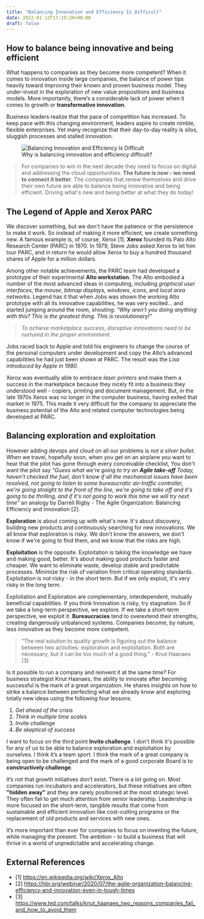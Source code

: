 ```yaml
---
title: "Balancing Innovation and Efficiency Is Difficult"
date: 2022-01-13T17:15:20+08:00
draft: false
---
```


## How to balance being innovative and being efficient

What happens to companies as they become more competent? When it comes to innovation inside large companies, the balance of power tips heavily toward improving their known and proven business model. They under-invest in the exploration of new value propositions and business models. More importantly, there’s a considerable lack of power when it comes to growth or __transformative innovation__.

Business leaders realize that the pace of competition has increased. To keep pace with this changing environment, leaders aspire to create nimble, flexible enterprises. Yet many recognize that their day-to-day reality is silos, sluggish processes and stalled innovation.

<figure>
  <img src="../images/balancing-innovation-and-efficiency-is-difficult.png" alt="Balancing Innovation and Efficiency Is Difficult">
  <figcaption>Why is balancing innovation and efficiency difficult? </figcaption>
</figure>

> For companies to win in the next decade they need to focus on digital and addressing the cloud opportunities. __The future is *now* - we need to connect it better__. The companies that renew themselves and drive their own future are able to balance being innovative and being efficient. Driving what's new and being better at what they do today! 

## The Legend of Apple and Xerox PARC

We discover something, but we don't have the patience or the persistence to make it work. So instead of making it more efficient, we create something new. A famous example is, of course, Xerox [1].  __Xerox__ founded its Palo Alto Research Center (PARC) in 1970. In 1979, Steve Jobs asked Xerox to let him tour PARC, and in return he would allow Xerox to buy a hundred thousand shares of Apple for a million dollars.

Among other notable achievements, the PARC team had developed a prototype of their experimental __Alto workstation__. The Alto embodied a number of the most advanced ideas in computing, including *graphical user interfaces*, the *mouse*, *bitmap displays*, *windows*, *icons*, and *local area networks*.  Legend has it that when Jobs was shown the working Alto prototype with all its innovative capabilities, he was very excited... and started jumping around the room, shouting: *"Why aren’t you doing anything with this? This is the greatest thing. This is revolutionary!"* 

> *To achieve marketplace success, disruptive innovations need to be nurtured in the proper environment.*

Jobs raced back to Apple and told his engineers to change the course of the personal computers under development and copy the Alto’s advanced capabilities he had just been shown at PARC. The result was the *Lisa introduced by Apple in 1980*.

Xerox was eventually able to embrace *laser printers* and make them a success in the marketplace because they nicely fit into a business they understood well - copiers, printing and document management.  But, in the late 1970s Xerox was no longer in the computer business, having exited that market in 1975.  This made it very difficult for the company to appreciate the business potential of the Alto and related computer technologies being developed at PARC. 

## Balancing exploration and exploitation

However adding devops and cloud on all our problems is *not a silver bullet*. When we travel, hopefully soon, when you get on an airplane you want to hear that the pilot has gone through every conceivable checklist, You don't want the pilot say *"Guess what we're going to try an __Agile take-off__ Today, haven't checked the fuel, don't know if all the mechanical issues have been resolved, not going to listen to some bureaucratic air-traffic controller, we're going straight to the front of the line, we're going to take off and it's going to be thrilling, and if it's not going to work this time we will try next time"* an analogy by Darrell Rigby - The Agile Organization: Balancing Efficiency and Innovation [2]. 

__Exploration__ is about coming up with what's new. It's about discovery, building new products and continuously searching for new innovations.  We all know that exploration is risky. We don't know the answers, we don't know if we're going to find them, and we know that the risks are high. 

__Exploitation__ is the opposite. Exploitation is taking the knowledge we have and making good, better. It's about making good products faster and cheaper. We want to eliminate waste, develop stable and predictable processes. Minimize the risk of variation from critical operating standards. Exploitation is not risky - in the short term. But if we only exploit, it's very risky in the long term.

Exploitation and Exploration are complementary, interdependent, mutually beneficial capabilities. If you think Innovation is risky, try stagnation. So if we take a long-term perspective, we explore. If we take a short-term perspective, we exploit it. __Bureaucracies__ tend to overextend their strengths, creating dangerously unbalanced systems. Companies become, by nature, less innovative as they become more competent.

> "The real solution to quality growth is figuring out the balance between two activities: exploration and exploitation. Both are necessary, but it can be too much of a good thing." - Knut Haanaes [3]

Is it possible to run a company and reinvent it at the same time? For business strategist Knut Haanaes, the ability to innovate after becoming successful is the mark of a great organization. He shares insights on how to strike a balance between perfecting what we already know and exploring totally new ideas using the following four lessons:
1. *Get ahead of the crisis*
2. *Think in multiple time scales*
3. *Invite challenge*
4. *Be skeptical of success*

I want to focus on the third point __Invite challenge__. I don't think it's possible for any of us to be able to balance exploration and exploitation by ourselves. I think it’s a team sport.  I think the mark of a great company is being open to be challenged and the mark of a good corporate Board is to __constructively challenge__.

It’s not that growth initiatives don’t exist. There is a lot going on. Most companies run incubators and accelerators, but these initiatives are often __"hidden away"__ and they are rarely positioned at the most strategic level. They often fail to get much attention from senior leadership. Leadership is more focused on the short-term, tangible results that come from sustainable and efficient innovation like cost-cutting programs or the replacement of old products and services with new ones.

It’s more important than ever for companies to focus on inventing the future, while managing the present. The ambition - to build a business that will thrive in a world of unpredictable and accelerating change. 

## External References
- [1] https://en.wikipedia.org/wiki/Xerox_Alto
- [2] https://hbr.org/webinar/2020/07/the-agile-organization-balancing-efficiency-and-innovation-even-in-tough-times
- [3] https://www.ted.com/talks/knut_haanaes_two_reasons_companies_fail_and_how_to_avoid_them